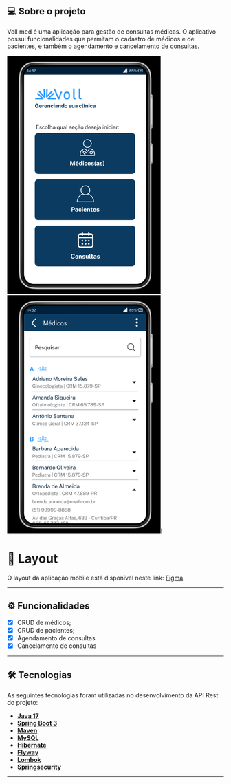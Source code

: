 ## 💻 Sobre o projeto

Voll med é uma aplicação para gestão de consultas médicas. O aplicativo possui funcionalidades que permitam o cadastro de médicos e de pacientes, e também o agendamento e cancelamento de consultas.


![alt text](img/image.png)![alt text](img/image-1.png)!



# 🎨 Layout

O layout da aplicação mobile está disponível neste link: <a href="https://www.figma.com/file/N4CgpJqsg7gjbKuDmra3EV/Voll.med">Figma</a>

---

## ⚙️ Funcionalidades

- [x] CRUD de médicos;
- [x] CRUD de pacientes;
- [x] Agendamento de consultas
- [x] Cancelamento de consultas

---

## 🛠 Tecnologias

As seguintes tecnologias foram utilizadas no desenvolvimento da API Rest do projeto:

- **[Java 17](https://www.oracle.com/java)**
- **[Spring Boot 3](https://spring.io/projects/spring-boot)**
- **[Maven](https://maven.apache.org)**
- **[MySQL](https://www.mysql.com)**
- **[Hibernate](https://hibernate.org)**
- **[Flyway](https://flywaydb.org)**
- **[Lombok](https://projectlombok.org)**
- **[Springsecurity](https://springsecurity)**

---


